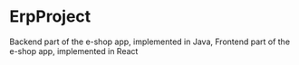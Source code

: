 # ErpProject
Backend part of the e-shop app, implemented in Java,
Frontend part of the e-shop app, implemented in React
